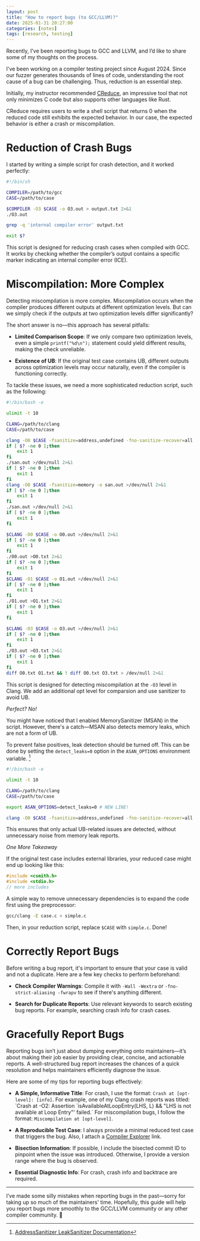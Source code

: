 ```yaml
---
layout: post
title: "How to report bugs (to GCC/LLVM)?"
date: 2025-01-31 20:27:00
categories: [notes]
tags: [research, testing]
---
```


Recently, I've been reporting bugs to GCC and LLVM, and I’d like to share some of my thoughts on the process. 

<!--more-->

I've been working on a compiler testing project since August 2024.
Since our fuzzer generates thousands of lines of code, understanding the root cause of a bug can be challenging. 
Thus, reduction is an essential step. 

Initially, my instructor recommended [CReduce](https://github.com/csmith-project/creduce), an impressive tool that not only minimizes C code but also supports other languages like Rust. 

CReduce requires users to write a shell script that returns 0 when the reduced code still exhibits the expected behavior. 
In our case, the expected behavior is either a crash or miscompilation. 

# Reduction of Crash Bugs

I started by writing a simple script for crash detection, and it worked perfectly:

```sh
#!/bin/sh

COMPILER=/path/to/gcc
CASE=/path/to/case

$COMPILER -O3 $CASE -o O3.out > output.txt 2>&1
./O3.out

grep -q 'internal compiler error' output.txt

exit $?
```

This script is designed for reducing crash cases when compiled with GCC. It works by checking whether the compiler’s output contains a specific marker indicating an internal compiler error (ICE).

# Miscompilation: More Complex

Detecting miscompilation is more complex. Miscompilation occurs when the compiler produces different outputs at different optimization levels. But can we simply check if the outputs at two optimization levels differ significantly? 

The short answer is no—this approach has several pitfalls: 

- **Limited Comparison Scope**: If we only compare two optimization levels, even a simple `printf("%d\n");` statement could yield different results, making the check unreliable.

- **Existence of UB**: If the original test case contains UB, different outputs across optimization levels may occur naturally, even if the compiler is functioning correctly.

To tackle these issues, we need a more sophisticated reduction script, such as the following: 

```sh
#!/bin/bash -e

ulimit -t 10

CLANG=/path/to/clang
CASE=/path/to/case

clang -O0 $CASE -fsanitize=address,undefined -fno-sanitize-recover=all -o san.out >/dev/null 2>&1
if [ $? -ne 0 ];then
    exit 1
fi
./san.out >/dev/null 2>&1
if [ $? -ne 0 ];then
    exit 1
fi
clang -O0 $CASE -fsanitize=memory -o san.out >/dev/null 2>&1
if [ $? -ne 0 ];then
    exit 1
fi
./san.out >/dev/null 2>&1
if [ $? -ne 0 ];then
    exit 1
fi

$CLANG -O0 $CASE -o O0.out >/dev/null 2>&1
if [ $? -ne 0 ];then
    exit 1
fi
./O0.out >O0.txt 2>&1
if [ $? -ne 0 ];then
    exit 1
fi
$CLANG -O1 $CASE -o O1.out >/dev/null 2>&1
if [ $? -ne 0 ];then
    exit 1
fi
./O1.out >O1.txt 2>&1
if [ $? -ne 0 ];then
    exit 1
fi

$CLANG -O3 $CASE -o O3.out >/dev/null 2>&1
if [ $? -ne 0 ];then
    exit 1
fi
./O3.out >O3.txt 2>&1
if [ $? -ne 0 ];then
    exit 1
fi
diff O0.txt O1.txt && ! diff O0.txt O3.txt > /dev/null 2>&1
```

This script is designed for detecting miscompilation at the `-O3` level in Clang.
We add an additional opt level for comparsion and use sanitizer to avoid UB. 

*Perfect? No!*

You might have noticed that I enabled MemorySanitizer (MSAN) in the script. However, there's a catch—MSAN also detects memory leaks, which are not a form of UB. 

To prevent false positives, leak detection should be turned off. This can be done by setting the `detect_leaks=0` option in the `ASAN_OPTIONS` environment variable. [^1]

[^1]: [AddressSanitizer LeakSanitizer Documentation](https://github.com/google/sanitizers/wiki/AddressSanitizerLeakSanitizer)


```sh
#!/bin/bash -e

ulimit -t 10

CLANG=/path/to/clang
CASE=/path/to/case

export ASAN_OPTIONS=detect_leaks=0 # NEW LINE!

clang -O0 $CASE -fsanitize=address,undefined -fno-sanitize-recover=all -o san.out >/dev/null 2>&1
```

This ensures that only actual UB-related issues are detected, without unnecessary noise from memory leak reports.

*One More Takeaway*

If the original test case includes external libraries, your reduced case might end up looking like this:

```c
#include <csmith.h>
#include <stdio.h>
// more includes
```

A simple way to remove unnecessary dependencies is to expand the code first using the preprocessor: 

```sh
gcc/clang -E case.c > simple.c
```

Then, in your reduction script, replace `$CASE` with `simple.c`. Done!

# Correctly Report Bugs

Before writing a bug report, it's important to ensure that your case is valid and not a duplicate. Here are a few key checks to perform beforehand:

- **Check Compiler Warnings**: Compile it with `-Wall -Wextra` or `-fno-strict-aliasing -fwrapv` to see if there's anything different. 

- **Search for Duplicate Reports**: Use relevant keywords to search existing bug reports. For example, searching crash info for crash cases.  

# Gracefully Report Bugs

Reporting bugs isn’t just about dumping everything onto maintainers—it’s about making their job easier by providing clear, concise, and actionable reports. A well-structured bug report increases the chances of a quick resolution and helps maintainers efficiently diagnose the issue.

Here are some of my tips for reporting bugs effectively:

- **A Simple, Informative Title**: For crash, I use the format: `Crash at [opt-level]: [info]`. For example, one of my Clang crash reports was titled: \`Crash at -O2: Assertion \`isAvailableAtLoopEntry(LHS, L) && "LHS is not available at Loop Entry"' failed.\`
For miscompilation bugs, I follow the format:  `Miscompilation at [opt-level]`. 

- **A Reproducible Test Case**: I always provide a minimal reduced test case that triggers the bug. Also, I attach a [Compiler Explorer](https://godbolt.org/) link. 

- **Bisection Information**: If possible, I include the bisected commit ID to pinpoint when the issue was introduced. Otherwise, I provide a version range where the bug is observed. 

- **Essential Diagnostic Info**: For crash, crash info and backtrace are required. 

---

I’ve made some silly mistakes when reporting bugs in the past—sorry for taking up so much of the maintainers' time. Hopefully, this guide will help you report bugs more smoothly to the GCC/LLVM community or any other compiler community. 🙂

